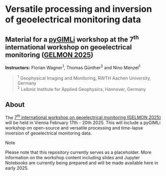 # Versatile processing and inversion of geoelectrical monitoring data
## Material for a [pyGIMLi][pg] workshop at the 7<sup>th</sup> international workshop on geoelectrical monitoring ([GELMON 2025][gelmon])

**Instructors:**
Florian Wagner<sup>1</sup>,
Thomas Günther<sup>2</sup>
and
Nino Menzel<sup>1</sup>

> <sup>1</sup>
> Geophysical Imaging and Monitoring, RWTH Aachen University, Germany
> <br>
> <sup>2</sup>
> Leibniz Institute for Applied Geophysics, Hannover, Germany
> <br>

## About

The [7<sup>th</sup> international workshop on geoelectrical monitoring (GELMON 2025)][gelmon] will be held in Vienna February 17th - 20th 2025.
This will include a pyGIMLi workshop on open-source and versatile processing and time-lapse inversion of geoelectrical monitoring data.

> [!NOTE]  
> Please note that this repository currently serves as a placeholder. More information on the workshop content including slides and Jupyter Notebooks are currently being prepared and will be made available here in early 2025.

[gelmon]: https://www.geophysik.at/gelmon/
[pg]: https://www.pygimli.org
